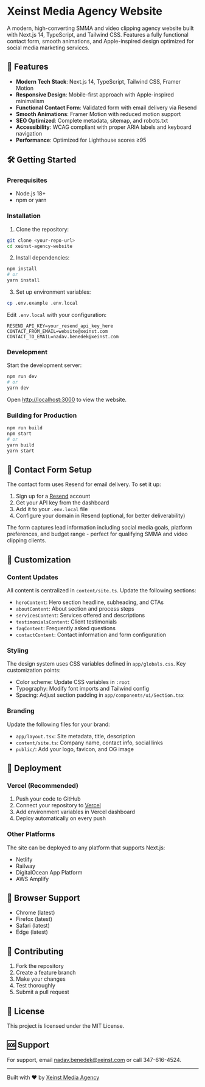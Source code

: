 # Xeinst Media Agency Website

A modern, high-converting SMMA and video clipping agency website built with Next.js 14, TypeScript, and Tailwind CSS. Features a fully functional contact form, smooth animations, and Apple-inspired design optimized for social media marketing services.

## 🚀 Features

- **Modern Tech Stack**: Next.js 14, TypeScript, Tailwind CSS, Framer Motion
- **Responsive Design**: Mobile-first approach with Apple-inspired minimalism
- **Functional Contact Form**: Validated form with email delivery via Resend
- **Smooth Animations**: Framer Motion with reduced motion support
- **SEO Optimized**: Complete metadata, sitemap, and robots.txt
- **Accessibility**: WCAG compliant with proper ARIA labels and keyboard navigation
- **Performance**: Optimized for Lighthouse scores ≥95

## 🛠️ Getting Started

### Prerequisites

- Node.js 18+ 
- npm or yarn

### Installation

1. Clone the repository:
```bash
git clone <your-repo-url>
cd xeinst-agency-website
```

2. Install dependencies:
```bash
npm install
# or
yarn install
```

3. Set up environment variables:
```bash
cp .env.example .env.local
```

Edit `.env.local` with your configuration:
```env
RESEND_API_KEY=your_resend_api_key_here
CONTACT_FROM_EMAIL=website@xeinst.com
CONTACT_TO_EMAIL=nadav.benedek@xeinst.com
```

### Development

Start the development server:
```bash
npm run dev
# or
yarn dev
```

Open [http://localhost:3000](http://localhost:3000) to view the website.

### Building for Production

```bash
npm run build
npm start
# or
yarn build
yarn start
```

## 📧 Contact Form Setup

The contact form uses Resend for email delivery. To set it up:

1. Sign up for a [Resend](https://resend.com) account
2. Get your API key from the dashboard
3. Add it to your `.env.local` file
4. Configure your domain in Resend (optional, for better deliverability)

The form captures lead information including social media goals, platform preferences, and budget range - perfect for qualifying SMMA and video clipping clients.

## 🎨 Customization

### Content Updates

All content is centralized in `content/site.ts`. Update the following sections:

- `heroContent`: Hero section headline, subheading, and CTAs
- `aboutContent`: About section and process steps
- `servicesContent`: Services offered and descriptions
- `testimonialsContent`: Client testimonials
- `faqContent`: Frequently asked questions
- `contactContent`: Contact information and form configuration

### Styling

The design system uses CSS variables defined in `app/globals.css`. Key customization points:

- Color scheme: Update CSS variables in `:root`
- Typography: Modify font imports and Tailwind config
- Spacing: Adjust section padding in `app/components/ui/Section.tsx`

### Branding

Update the following files for your brand:

- `app/layout.tsx`: Site metadata, title, description
- `content/site.ts`: Company name, contact info, social links
- `public/`: Add your logo, favicon, and OG image

## 🚀 Deployment

### Vercel (Recommended)

1. Push your code to GitHub
2. Connect your repository to [Vercel](https://vercel.com)
3. Add environment variables in Vercel dashboard
4. Deploy automatically on every push

### Other Platforms

The site can be deployed to any platform that supports Next.js:

- Netlify
- Railway
- DigitalOcean App Platform
- AWS Amplify

## 📱 Browser Support

- Chrome (latest)
- Firefox (latest)
- Safari (latest)
- Edge (latest)

## 🤝 Contributing

1. Fork the repository
2. Create a feature branch
3. Make your changes
4. Test thoroughly
5. Submit a pull request

## 📄 License

This project is licensed under the MIT License.

## 🆘 Support

For support, email nadav.benedek@xeinst.com or call 347-616-4524.

---

Built with ❤️ by [Xeinst Media Agency](https://xeinst.com)
